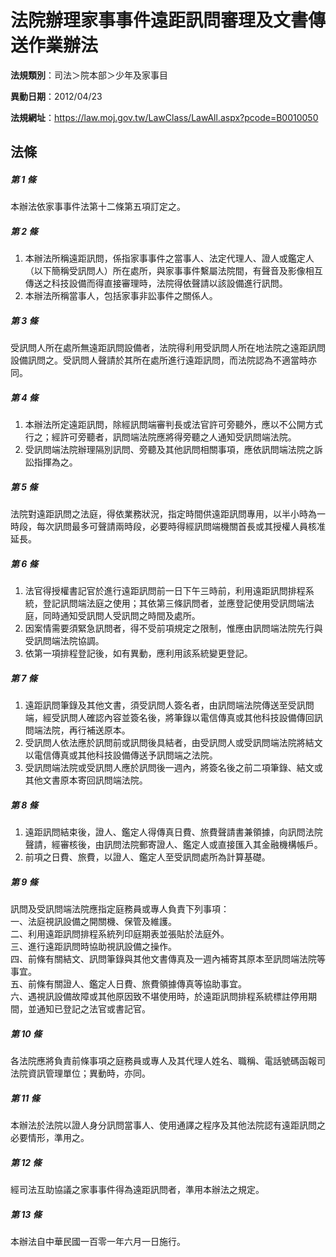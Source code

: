 # 法院辦理家事事件遠距訊問審理及文書傳送作業辦法

**法規類別**：司法＞院本部＞少年及家事目

**異動日期**：2012/04/23  

**法規網址**：https://law.moj.gov.tw/LawClass/LawAll.aspx?pcode=B0010050





## 法條
##### 第 1 條
本辦法依家事事件法第十二條第五項訂定之。

##### 第 2 條
1. 本辦法所稱遠距訊問，係指家事事件之當事人、法定代理人、證人或鑑定人（以下簡稱受訊問人）所在處所，與家事事件繫屬法院間，有聲音及影像相互傳送之科技設備而得直接審理時，法院得依聲請以該設備進行訊問。
1. 本辦法所稱當事人，包括家事非訟事件之關係人。

##### 第 3 條
受訊問人所在處所無遠距訊問設備者，法院得利用受訊問人所在地法院之遠距訊問設備訊問之。受訊問人聲請於其所在處所進行遠距訊問，而法院認為不適當時亦同。

##### 第 4 條
1. 本辦法所定遠距訊問，除經訊問端審判長或法官許可旁聽外，應以不公開方式行之；經許可旁聽者，訊問端法院應將得旁聽之人通知受訊問端法院。
1. 受訊問端法院辦理隔別訊問、旁聽及其他訊問相關事項，應依訊問端法院之訴訟指揮為之。

##### 第 5 條
法院對遠距訊問之法庭，得依業務狀況，指定時間供遠距訊問專用，以半小時為一時段，每次訊問最多可聲請兩時段，必要時得經訊問端機關首長或其授權人員核准延長。

##### 第 6 條
1. 法官得授權書記官於進行遠距訊問前一日下午三時前，利用遠距訊問排程系統，登記訊問端法庭之使用；其依第三條訊問者，並應登記使用受訊問端法庭，同時通知受訊問人受訊問之時間及處所。
1. 因案情需要須緊急訊問者，得不受前項規定之限制，惟應由訊問端法院先行與受訊問端法院協調。
1. 依第一項排程登記後，如有異動，應利用該系統變更登記。

##### 第 7 條
1. 遠距訊問筆錄及其他文書，須受訊問人簽名者，由訊問端法院傳送至受訊問端，經受訊問人確認內容並簽名後，將筆錄以電信傳真或其他科技設備傳回訊問端法院，再行補送原本。
1. 受訊問人依法應於訊問前或訊問後具結者，由受訊問人或受訊問端法院將結文以電信傳真或其他科技設備傳送予訊問端之法院。
1. 受訊問端法院或受訊問人應於訊問後一週內，將簽名後之前二項筆錄、結文或其他文書原本寄回訊問端法院。

##### 第 8 條
1. 遠距訊問結束後，證人、鑑定人得傳真日費、旅費聲請書兼領據，向訊問法院聲請，經審核後，由訊問法院郵寄證人、鑑定人或直接匯入其金融機構帳戶。
1. 前項之日費、旅費，以證人、鑑定人至受訊問處所為計算基礎。

##### 第 9 條
訊問及受訊問端法院應指定庭務員或專人負責下列事項：  
一、法庭視訊設備之開關機、保管及維護。  
二、利用遠距訊問排程系統列印庭期表並張貼於法庭外。  
三、進行遠距訊問時協助視訊設備之操作。  
四、前條有關結文、訊問筆錄與其他文書傳真及一週內補寄其原本至訊問端法院等事宜。  
五、前條有關證人、鑑定人日費、旅費領據傳真等協助事宜。  
六、遇視訊設備故障或其他原因致不堪使用時，於遠距訊問排程系統標註停用期間，並通知已登記之法官或書記官。  

##### 第 10 條
各法院應將負責前條事項之庭務員或專人及其代理人姓名、職稱、電話號碼函報司法院資訊管理單位；異動時，亦同。

##### 第 11 條
本辦法於法院以證人身分訊問當事人、使用通譯之程序及其他法院認有遠距訊問之必要情形，準用之。

##### 第 12 條
經司法互助協議之家事事件得為遠距訊問者，準用本辦法之規定。

##### 第 13 條
本辦法自中華民國一百零一年六月一日施行。


